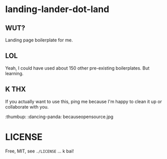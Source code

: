 # landing-lander-dot-land

## WUT?

Landing page boilerplate for me.

## LOL

Yeah, I could have used about 150 other pre-existing boilerplates.  But learning.

## K THX

If you actually want to use this, ping me because I'm happy to clean it up or collaborate with you.

:thumbup: :dancing-panda: becauseopensource.jpg

# LICENSE

Free, MIT,  see `./LICENSE` ... k bai!
